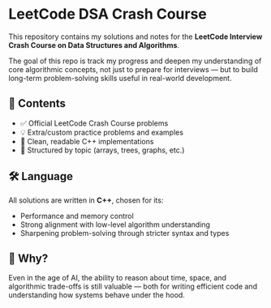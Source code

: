 # LeetCode DSA Crash Course

This repository contains my solutions and notes for the **LeetCode Interview Crash Course on Data Structures and Algorithms**.

The goal of this repo is track my progress and deepen my understanding of core algorithmic concepts, not just to prepare for interviews — but to build long-term problem-solving skills useful in real-world development.

## 🧠 Contents

- ✅ Official LeetCode Crash Course problems
- 💡 Extra/custom practice problems and examples
- 📝 Clean, readable C++ implementations
- 📂 Structured by topic (arrays, trees, graphs, etc.)

## 🛠 Language

All solutions are written in **C++**, chosen for its:
- Performance and memory control
- Strong alignment with low-level algorithm understanding
- Sharpening problem-solving through stricter syntax and types

## 🧭 Why?

Even in the age of AI, the ability to reason about time, space, and algorithmic trade-offs is still valuable — both for writing efficient code and understanding how systems behave under the hood.
